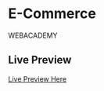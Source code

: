 # E-Commerce
WEBACADEMY
## Live Preview

[Live Preview Here](https://illustrious-truffle-53cd46.netlify.app/
)
